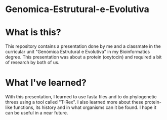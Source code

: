 # Genomica-Estrutural-e-Evolutiva

# What is this?
This repository contains a presentation done by me and a classmate in the curricular unit "Genómica Estrutural e Evolutiva" in my 
Bioinformatics degree. 
This presentation was about a protein (oxytocin) and required a bit of research by both of us. 

# What I've learned?
With this presentation, I learned to use fasta files and to do phylogenetic threes using a tool called "T-Rex".
I also learned more about these protein-like functions, its history and in what organisms can it be found.
I hope it can be useful in a near future.
